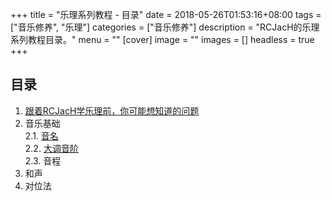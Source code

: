 +++
title = "乐理系列教程 - 目录"
date = 2018-05-26T01:53:16+08:00
tags = ["音乐修养", "乐理"]
categories = ["音乐修养"]
description = "RCJacH的乐理系列教程目录。"
menu = ""
[cover]
  image =  ""
images = []
headless = true
+++

## 目录

1. [跟着RCJacH学乐理前，你可能想知道的问题](../qa)  
2. 音乐基础  
2.1. [音名](../pitch-name)  
2.2. [大调音阶](../the-major-scale)  
2.3. 音程  
3. 和声  
4. 对位法


